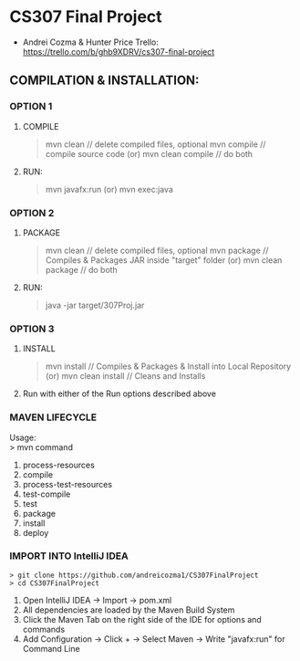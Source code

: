 # CS307 Final Project
- Andrei Cozma & Hunter Price
Trello: https://trello.com/b/ghb9XDRV/cs307-final-project

## COMPILATION & INSTALLATION:

### OPTION 1
1. COMPILE
	> mvn clean // delete compiled files, optional
	> mvn compile // compile source code
(or)
	> mvn clean compile // do both
2. RUN:
	> mvn javafx:run
(or)
	> mvn exec:java
### OPTION 2
1. PACKAGE
	> mvn clean // delete compiled files, optional
	> mvn package // Compiles & Packages JAR inside "target" folder
(or)
	> mvn clean package // do both
3. RUN:
	> java -jar target/307Proj.jar
### OPTION 3
1. INSTALL
	> mvn install // Compiles & Packages & Install into Local Repository
(or)
	> mvn clean install // Cleans and Installs
2. Run with either of the Run options described above

### MAVEN LIFECYCLE
Usage:  
	> mvn command
1. process-resources
2. compile
3. process-test-resources
4. test-compile
5. test
6. package
7. install
8. deploy

### IMPORT INTO IntelliJ IDEA
	> git clone https://github.com/andreicozma1/CS307FinalProject
	> cd CS307FinalProject
1. Open IntelliJ IDEA -> Import -> pom.xml
2. All dependencies are loaded by the Maven Build System
3. Click the Maven Tab on the right side of the IDE for options and commands
4. Add Configuration -> Click + -> Select Maven -> Write "javafx:run" for Command Line

